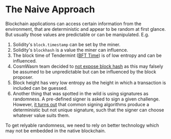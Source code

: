 # The Naive Approach

Blockchain applications can access certain information from the environment, that are deterministic and appear to be random at first glance. But usually those values are predictable or can be manipulated. E.g.

1. Solidity's `block.timestamp` can be set by the miner.
2. Solidity's `blockhash` is a value the miner can influence.
3. The block time of Tendermint ([BFT Time]) is of low entropy and can be influenced.
4. CosmWasm team decided to [not expose block hash](https://github.com/CosmWasm/wasmvm/issues/133) as this may falsely be assumed to be unpredictable but can be influenced by the block proposer.
5. Block height has very low entropy as the height in which a transaction is included can be guessed.
6. Another thing that was spotted in the wild is using signatures as randomness. A pre-defined signer is asked to sign a given challenge. However, [it turns out](https://medium.com/@simonwarta/signature-determinism-for-blockchain-developers-dbd84865a93e) that common signing algorithms produce a deterministic but not unique signature, such that the signer can choose whatever value suits them.

To get relyable randomness, we need to rely on better technology which may not
be embedded in the native blockchain.

[bft time]: https://docs.tendermint.com/master/spec/consensus/bft-time.html
